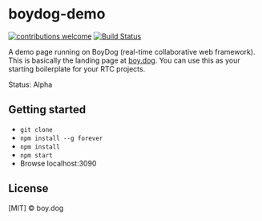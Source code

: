 # boydog-demo

[![contributions welcome](https://img.shields.io/badge/contributions-welcome-brightgreen.svg?style=flat)](https://github.com/boydoglabs/boydog-demo)
[![Build Status](https://travis-ci.org/boydoglabs/boydog-demo.png?branch=master)](https://travis-ci.org/boydoglabs/boydog-demo)

A demo page running on BoyDog (real-time collaborative web framework). This is basically the landing page at [boy.dog](http://boy.dog/).
You can use this as your starting boilerplate for your RTC projects.

Status: Alpha

## Getting started

 - `git clone`
 - `npm install --g forever`
 - `npm install`
 - `npm start`
 - Browse localhost:3090

## License

[MIT] © boy.dog